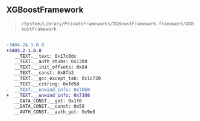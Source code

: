 ## XGBoostFramework

> `/System/Library/PrivateFrameworks/XGBoostFramework.framework/XGBoostFramework`

```diff

-3404.24.1.0.0
+3405.2.1.0.0
   __TEXT.__text: 0x17c0dc
   __TEXT.__auth_stubs: 0x13b0
   __TEXT.__init_offsets: 0x84
   __TEXT.__const: 0x8fb2
   __TEXT.__gcc_except_tab: 0x1c720
   __TEXT.__cstring: 0xfd5d
-  __TEXT.__unwind_info: 0x70b0
+  __TEXT.__unwind_info: 0x7108
   __DATA_CONST.__got: 0x1f0
   __DATA_CONST.__const: 0x58
   __AUTH_CONST.__auth_got: 0x9e0

```
